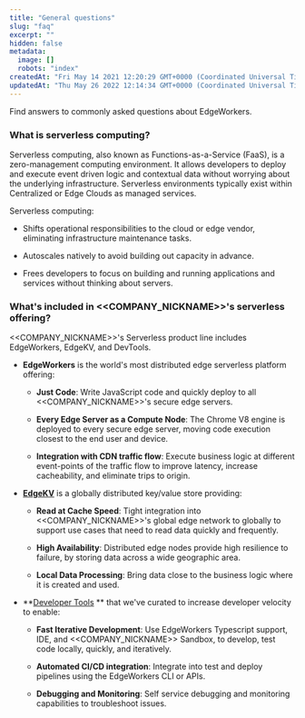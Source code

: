 ```yaml
---
title: "General questions"
slug: "faq"
excerpt: ""
hidden: false
metadata: 
  image: []
  robots: "index"
createdAt: "Fri May 14 2021 12:20:29 GMT+0000 (Coordinated Universal Time)"
updatedAt: "Thu May 26 2022 12:14:34 GMT+0000 (Coordinated Universal Time)"
---
```

Find answers to commonly asked questions about EdgeWorkers.

### What is serverless computing?

Serverless computing, also known as Functions-as-a-Service (FaaS), is a zero-management computing environment. It allows developers to deploy and execute event driven logic and contextual data without worrying about the underlying infrastructure. Serverless environments typically exist within Centralized or Edge Clouds as managed services.

Serverless computing:

- Shifts operational responsibilities to the cloud or edge vendor, eliminating infrastructure maintenance tasks.

- Autoscales natively to avoid building out capacity in advance.

- Frees developers to focus on building and running applications and services without thinking about servers.

### What's included in <<COMPANY_NICKNAME>>'s serverless offering?

<<COMPANY_NICKNAME>>'s Serverless product line includes EdgeWorkers, EdgeKV, and DevTools.

- **EdgeWorkers** is the world's most distributed edge serverless platform offering:

  - **Just Code**: Write JavaScript code and quickly deploy to all <<COMPANY_NICKNAME>>'s secure edge servers.

  - **Every Edge Server as a Compute Node**: The Chrome V8 engine is deployed to every secure edge server, moving code execution closest to the end user and device.

  - **Integration with CDN traffic flow**: Execute business logic at different event-points of the traffic flow to improve latency, increase cacheability, and eliminate trips to origin.

- **<a href="https://techdocs.akamai.com/edgekv/docs">EdgeKV</a>** is a globally distributed key/value store providing:

  - **Read at Cache Speed**: Tight integration into <<COMPANY_NICKNAME>>'s global edge network to globally to support use cases that need to read data quickly and frequently.

  - **High Availability**: Distributed edge nodes provide high resilience to failure, by storing data across a wide geographic area.

  - **Local Data Processing**: Bring data close to the business logic where it is created and used.

- **[Developer Tools](doc:dev-environment-tutorial) ** that we've curated to increase developer velocity to enable:

  - **Fast Iterative Development**: Use EdgeWorkers Typescript support, IDE, and <<COMPANY_NICKNAME>> Sandbox, to develop, test code locally, quickly, and iteratively.

  - **Automated CI/CD integration**: Integrate into test and deploy pipelines using the EdgeWorkers CLI or APIs.

  - **Debugging and Monitoring**: Self service debugging and monitoring capabilities to troubleshoot issues.
